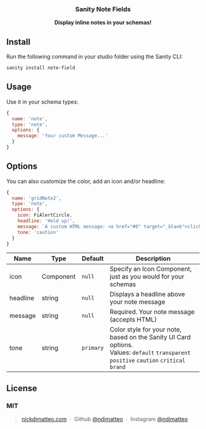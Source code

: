 <h3 align="center">
  Sanity Note Fields
</h3>
<p align="center">
  <strong>Display inline notes in your schemas!</strong>
</p>

## Install

Run the following command in your studio folder using the Sanity CLI:

```sh
sanity install note-field
```

## Usage

Use it in your schema types:

```js
{
  name: 'note',
  type: 'note',
  options: {
    message: 'Your custom Message...'
  }
}
```

## Options

You can also customize the color, add an icon and/or headline:

```js
{
  name: 'gridNote2',
  type: 'note',
  options: {
    icon: FiAlertCircle,
    headline: 'Hold up!',
    message: `A custom HTML message: <a href="#0" target="_blank">click here</a>`,
    tone: 'caution'
  }
}
```

| Name     | Type      | Default   | Description                                                    |
| -------- | --------- | --------- | -------------------------------------------------------------- | 
| icon     | Component | `null`    | Specify an Icon Component, just as you would for your schemas  |
| headline | string    | `null`    | Displays a headline above your note message                    |
| message  | string    | `null`    | Required. Your note message (accepts HTML)                     |
| tone     | string    | `primary` | Color style for your note, based on the Sanity UI Card options. <br />Values: `default` `transparent` `positive` `caution` `critical` `brand` |



## License

### MIT
> [nickdimatteo.com](https://nickdimatteo.com) &nbsp;&middot;&nbsp;
> Github [@ndimatteo](https://github.com/ndimatteo) &nbsp;&middot;&nbsp;
> Instagram [@ndimatteo](https://instagram.com/ndimatteo)

